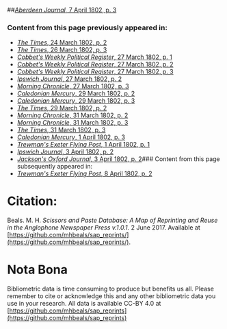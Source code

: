 ##[*Aberdeen Journal*, 7 April 1802, p. 3](https://mhbeals.github.io/sap_html/Aberdeen-Journal/Aberdeen-Journal-7-April-1802-p-3)

### Content from this page previously appeared in:
+ [*The Times*, 24 March 1802, p. 2](https://mhbeals.github.io/sap_html/The-Times/The-Times-24-March-1802-p-2)
+ [*The Times*, 26 March 1802, p. 3](https://mhbeals.github.io/sap_html/The-Times/The-Times-26-March-1802-p-3)
+ [*Cobbet's Weekly Political Register*, 27 March 1802, p. 1](https://mhbeals.github.io/sap_html/Cobbet's-Weekly-Political-Register/Cobbet's-Weekly-Political-Register-27-March-1802-p-1)
+ [*Cobbet's Weekly Political Register*, 27 March 1802, p. 2](https://mhbeals.github.io/sap_html/Cobbet's-Weekly-Political-Register/Cobbet's-Weekly-Political-Register-27-March-1802-p-2)
+ [*Cobbet's Weekly Political Register*, 27 March 1802, p. 3](https://mhbeals.github.io/sap_html/Cobbet's-Weekly-Political-Register/Cobbet's-Weekly-Political-Register-27-March-1802-p-3)
+ [*Ipswich Journal*, 27 March 1802, p. 2](https://mhbeals.github.io/sap_html/Ipswich-Journal/Ipswich-Journal-27-March-1802-p-2)
+ [*Morning Chronicle*, 27 March 1802, p. 3](https://mhbeals.github.io/sap_html/Morning-Chronicle/Morning-Chronicle-27-March-1802-p-3)
+ [*Caledonian Mercury*, 29 March 1802, p. 2](https://mhbeals.github.io/sap_html/Caledonian-Mercury/Caledonian-Mercury-29-March-1802-p-2)
+ [*Caledonian Mercury*, 29 March 1802, p. 3](https://mhbeals.github.io/sap_html/Caledonian-Mercury/Caledonian-Mercury-29-March-1802-p-3)
+ [*The Times*, 29 March 1802, p. 2](https://mhbeals.github.io/sap_html/The-Times/The-Times-29-March-1802-p-2)
+ [*Morning Chronicle*, 31 March 1802, p. 2](https://mhbeals.github.io/sap_html/Morning-Chronicle/Morning-Chronicle-31-March-1802-p-2)
+ [*Morning Chronicle*, 31 March 1802, p. 3](https://mhbeals.github.io/sap_html/Morning-Chronicle/Morning-Chronicle-31-March-1802-p-3)
+ [*The Times*, 31 March 1802, p. 3](https://mhbeals.github.io/sap_html/The-Times/The-Times-31-March-1802-p-3)
+ [*Caledonian Mercury*, 1 April 1802, p. 3](https://mhbeals.github.io/sap_html/Caledonian-Mercury/Caledonian-Mercury-1-April-1802-p-3)
+ [*Trewman's Exeter Flying Post*, 1 April 1802, p. 1](https://mhbeals.github.io/sap_html/Trewman's-Exeter-Flying-Post/Trewman's-Exeter-Flying-Post-1-April-1802-p-1)
+ [*Ipswich Journal*, 3 April 1802, p. 2](https://mhbeals.github.io/sap_html/Ipswich-Journal/Ipswich-Journal-3-April-1802-p-2)
+ [*Jackson's Oxford Journal*, 3 April 1802, p. 2](https://mhbeals.github.io/sap_html/Jackson's-Oxford-Journal/Jackson's-Oxford-Journal-3-April-1802-p-2)### Content from this page subsequently appeared in:
+ [*Trewman's Exeter Flying Post*, 8 April 1802, p. 2](https://mhbeals.github.io/sap_html/Trewman's-Exeter-Flying-Post/Trewman's-Exeter-Flying-Post-8-April-1802-p-2)
                    
# Citation: 

Beals. M. H. *Scissors and Paste Database: A Map of Reprinting and Reuse in the Anglophone Newspaper Press v.1.0.1.* 2 June 2017. Available at [https://github.com/mhbeals/sap_reprints/](https://github.com/mhbeals/sap_reprints/). 
                    
# Nota Bona

Bibliometric data is time consuming to produce but benefits us all. Please remember to cite or acknowledge this and any other bibliometric data you use in your research. All data is available CC-BY 4.0 at [https://github.com/mhbeals/sap_reprints](https://github.com/mhbeals/sap_reprints)
